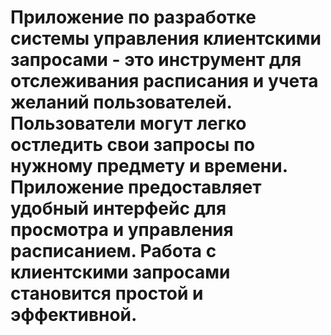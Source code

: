 # Приложение по разработке системы управления клиентскими запросами - это инструмент для отслеживания расписания и учета желаний пользователей. Пользователи могут легко остледить свои запросы по нужному предмету и времени. Приложение предоставляет удобный интерфейс для просмотра и управления расписанием. Работа с клиентскими запросами становится простой и эффективной. 

